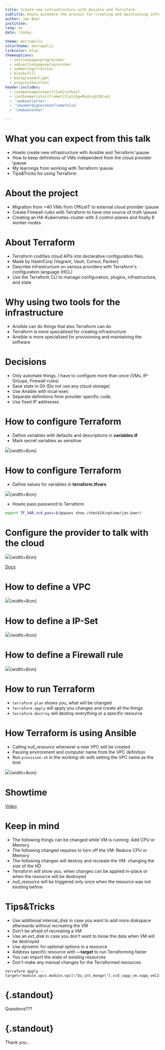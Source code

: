 ```yaml
---
title: Create new infrastructure with Ansible and Terraform
subtitle: Howto automate the process for creating and maintaining infrastructure
author: Jan Baer
institute: 
lang: en
date: \today

theme: metropolis
colortheme: metropolis
linkcolor: blue
themeoptions:
  - sectionpage=progressbar
  - subsectionpage=progressbar
  - numbering=fraction
  - block=fill
  - background=light
  - progressbar=foot
header-includes:
  - \usepackage[export]{adjustbox}
  - \setbeamercolor{frametitle}{bg=MidnightBlue}
  - '\makeatletter'
  - '\beamer@ignorenonframefalse'
  - '\makeatother'

---
```


# What you can expect from this talk

- Howto create new infrastructure with Ansible and Terraform \pause
- How to keep definitions of VMs independent from the cloud provider \pause
- My learnings from working with Terraform \pause
- Tips&Tricks for using Terraform

# About the project

- Migration from +40 VMs from OfficeIT to external cloud provider \pause
- Create Firewall-rules with Terraform to have one source of truth \pause
- Creating an HA-Kubernetes-cluster with 3 control-planes and finally 8 worker-nodes

# About Terraform

- Terraform codifies cloud APIs into declarative configuration files.
- Made by HashiCorp (Vagrant, Vault, Consul, Packer)
- Describe infrastructure on various providers with Terraform's configuration language (HCL)
- Use the Terraform CLI to manage configuration, plugins, infrastructure, and state

# Why using two tools for the infrastructure

- Ansible can do things that also Terraform can do
- Terraform is more specialized for creating infrastructure
- Ansible is more specialized for provisioning and maintaining the software

# Decisions
- Only automate things, I have to configure more than once (VMs, IP-Groups, Firewall-rules)
- Save state in Git (Do not use any cloud-storage)
- Use Ansible with local-exec
- Separate definitions from provider specific code.
- Use fixed IP addresses

# How to configure Terraform

- Define variables with defaults and descriptions in **variables.tf**
- Mark secret variables as sensitive

![](images/tf_variables.png){width=8cm}

# How to configure Terraform

- Define values for variables in **terraform.tfvars**

![](images/tf_vars.png){width=8cm}

- Howto pass password to Terraform

```bash
export TF_VAR_vcd_pass=$(gopass show /check24/uptime/jan.baer)
```
# Configure the provider to talk with the cloud

![](images/tf_provider.png){width=8cm}

[Docs](https://registry.terraform.io/providers/vmware/vcd/latest/docs)

# How to define a VPC

![](images/tf_vpc_definition.png){width=8cm}

# How to define a IP-Set

![](images/tf_ipset.png){width=8cm}

# How to define a Firewall rule

![](images/tf_firewallrule.png){width=8cm}

# How to run Terraform

- `terraform plan` shows you, what will be changed
- `terraform apply` will apply you changes and create all the things
- `terraform destroy` will destroy everything or a specific resource

# How Terraform is using Ansible

- Calling *null_resource* whenever a new VPC will be created
- Passing environment and computer name from the VPC definition
- Run `provision.sh` in the working-dir with setting the VPC name as the limit

![](images/tf_ansible.png){width=8cm}

# Showtime

[Video](https://youtu.be/1x1tVscCdlk)

# Keep in mind

- The following things can be changed while VM is running: Add CPU or Memory
- The following changed requires to turn off the VM: Reduce CPU or Memory
- The following changes will destroy and recreate the VM: changing the size of the HD
- Terraform will show you, when changes can be applied in-place or when the resource will be destroyed
- *null_resource* will be triggered only once when the resource was not existing before

# Tips&Tricks

- Use additional internal_disk in case you want to add more diskspace afterwards without recreating the VM
- Don't be afraid of recreating a VM
- Use an *ext_disk* in case you don't want to loose the data when VM will be destroyed
- Use *dynamic* for optional options in a resource
- Address specific resource with **--target** to run Terraforming faster
- You can import the state of existing resources
- Don't make any manual changes for the Terraformed resources


```
terraform apply --target="module.vpcs.module.vpc[\"bu_int_mongo\"].vcd_vapp_vm.vapp_vm[2]"
```
 
# {.standout}

Questions???

# {.standout}
Thank you...

